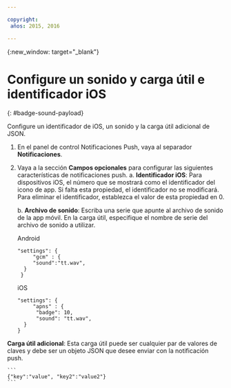 ```yaml
---

copyright:
 años: 2015, 2016

---
```


{:new_window: target="_blank"}
# Configure un sonido y carga útil e identificador iOS

{: #badge-sound-payload}

Configure un identificador de iOS, un sonido y la carga útil adicional de JSON.

1. En el panel de control Notificaciones Push, vaya al
                        separador **Notificaciones**.
2. Vaya a la sección **Campos opcionales** para configurar las
                    siguientes características de notificaciones push. 
	a. **Identificador iOS**: Para dispositivos iOS, el número que se mostrará como el identificador del icono de app. Si falta esta propiedad, el
                            identificador no se modificará. Para eliminar el identificador, establezca el valor de esta
                            propiedad en 0.

	b. **Archivo de sonido**: Escriba una serie que apunte al archivo de sonido de la app móvil. En la carga útil, especifique el nombre de serie del
                            archivo de sonido a utilizar.


	Android

	```
	"settings": {
	     "gcm" : {
	     "sound":"tt.wav",
	  }
	 }  
	```

	iOS

	```
	"settings": {
	     "apns" : {
	      "badge": 10,
	      "sound": "tt.wav",
	  }
	}
	``` 		
**Carga útil adicional**: Esta carga útil puede ser cualquier
                            par de valores de claves y debe ser un objeto JSON que desee enviar con la
                            notificación push.

	```
	{"key":"value", "key2":"value2"}
	```
